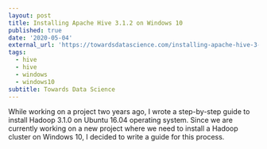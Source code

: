 ```yaml
---
layout: post
title: Installing Apache Hive 3.1.2 on Windows 10
published: true
date: '2020-05-04'
external_url: 'https://towardsdatascience.com/installing-apache-hive-3-1-2-on-windows-10-70669ce79c79'
tags:
  - hive
  - hive
  - windows
  - windows10
subtitle: Towards Data Science
---
```

While working on a project two years ago, I wrote a step-by-step guide to install Hadoop 3.1.0 on Ubuntu 16.04 operating system. Since we are currently working on a new project where we need to install a Hadoop cluster on Windows 10, I decided to write a guide for this process.
